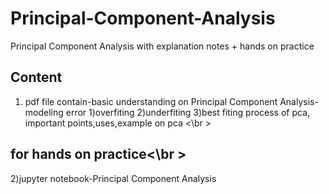 # Principal-Component-Analysis
Principal Component Analysis with explanation notes + hands on practice 
## Content 
1) pdf file contain-basic understanding on Principal Component Analysis-modeling error 1)overfiting 2)underfiting 3)best fiting process of pca, important points,uses,example on pca <\br >

## for hands on practice<\br >
2)jupyter notebook-Principal Component Analysis
